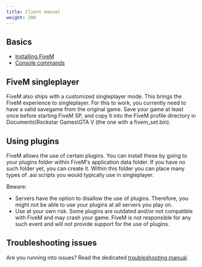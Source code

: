 ```yaml
---
title: Client manual
weight: 200
---
```


Basics
------
- [Installing FiveM](/client-manual/installing-fivem)
- [Console commands](/client-manual/console-commands)

FiveM singleplayer
------------------
FiveM also ships with a customized singleplayer mode. This brings the FiveM experience to singleplayer. For this to
work, you currently need to have a valid savegame from the original game. Save your game at least once before starting
FiveM SP, and copy it into the FiveM profile directory in Documents\Rockstar Games\GTA V (the one with a fivem_set.bin).

Using plugins
-------------
FiveM allows the use of certain plugins. You can install these by going to your plugins folder within FiveM's
application data folder. If you have no such folder yet, you can create it. Within this folder you can place
many types of .asi scripts you would typically use in singleplayer.

Beware:

- Servers have the option to disallow the use of plugins. Therefore, you might not be able to use your plugins at all
  servers you play on.
- Use at your own risk. Some plugins are outdated and/or not compatible with FiveM and may crash your game.
  FiveM is not responsible for any such event and will not provide support for the use of plugins.

<!--
Server Browser

The server browser allows for some neat searching tricks:

- Type `~foo ~bar` to exclude servers running foo or bar
-->

Troubleshooting issues
----------------------
Are you running into issues? Read the dedicated [troubleshooting manual](/support/client-issues).
